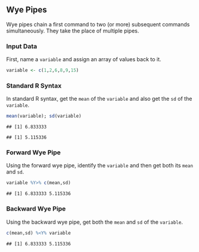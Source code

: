 ## Wye Pipes

Wye pipes chain a first command to two (or more) subsequent commands simultaneously. They take the place of multiple pipes.

### Input Data

First, name a `variable` and assign an array of values back to it.


```r
variable <- c(1,2,6,8,9,15)
```

### Standard R Syntax

In standard R syntax, get the `mean` of the `variable` and also get the `sd` of the `variable`.


```r
mean(variable); sd(variable)
```

```
## [1] 6.833333
```

```
## [1] 5.115336
```

### Forward Wye Pipe

Using the forward wye pipe, identify the `variable` and then get both its `mean` and `sd`.


```r
variable %Y>% c(mean,sd)
```

```
## [1] 6.833333 5.115336
```

### Backward Wye Pipe

Using the backward wye pipe, get both the `mean` and `sd` of the `variable`.


```r
c(mean,sd) %<Y% variable
```

```
## [1] 6.833333 5.115336
```
